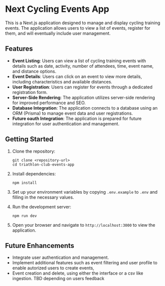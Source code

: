 # Next Cycling Events App

This is a Next.js application designed to manage and display cycling training events. The application allows users to view a list of events, register for them, and will eventually include user management.

## Features

- **Event Listing**: Users can view a list of cycling training events with details such as date, activity, number of attendees, time, event name, and distance options.
- **Event Details**: Users can click on an event to view more details, including characteristics and available distances.
- **User Registration**: Users can register for events through a dedicated registration form.
- **Server-Side Rendering**: The application utilizes server-side rendering for improved performance and SEO.
- **Database Integration**: The application connects to a database using an ORM (Prisma) to manage event data and user registrations.
- **Future oauth Integration**: The application is prepared for future integration for user authentication and management.

## Getting Started

1. Clone the repository:
   ```
   git clone <repository-url>
   cd triathlon-club-events-app
   ```

2. Install dependencies:
   ```
   npm install
   ```

3. Set up your environment variables by copying `.env.example` to `.env` and filling in the necessary values.

4. Run the development server:
   ```
   npm run dev
   ```

5. Open your browser and navigate to `http://localhost:3000` to view the application.

## Future Enhancements

- Integrate user authentication and management.
- Implement additional features such as event filtering and user profile to enable autorized users to create events,
- Event creation and delete, using either the interface or a csv like ingestion. TBD depending on users feedback